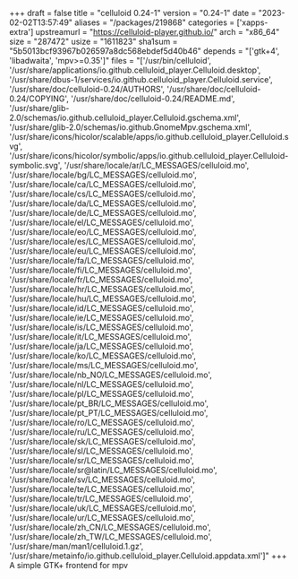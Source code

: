+++
draft = false
title = "celluloid 0.24-1"
version = "0.24-1"
date = "2023-02-02T13:57:49"
aliases = "/packages/219868"
categories = ['xapps-extra']
upstreamurl = "https://celluloid-player.github.io/"
arch = "x86_64"
size = "287472"
usize = "1611823"
sha1sum = "5b5013bcf93967b026597a8dc568ebdef5d40b46"
depends = "['gtk+4', 'libadwaita', 'mpv>=0.35']"
files = "['/usr/bin/celluloid', '/usr/share/applications/io.github.celluloid_player.Celluloid.desktop', '/usr/share/dbus-1/services/io.github.celluloid_player.Celluloid.service', '/usr/share/doc/celluloid-0.24/AUTHORS', '/usr/share/doc/celluloid-0.24/COPYING', '/usr/share/doc/celluloid-0.24/README.md', '/usr/share/glib-2.0/schemas/io.github.celluloid_player.Celluloid.gschema.xml', '/usr/share/glib-2.0/schemas/io.github.GnomeMpv.gschema.xml', '/usr/share/icons/hicolor/scalable/apps/io.github.celluloid_player.Celluloid.svg', '/usr/share/icons/hicolor/symbolic/apps/io.github.celluloid_player.Celluloid-symbolic.svg', '/usr/share/locale/ar/LC_MESSAGES/celluloid.mo', '/usr/share/locale/bg/LC_MESSAGES/celluloid.mo', '/usr/share/locale/ca/LC_MESSAGES/celluloid.mo', '/usr/share/locale/cs/LC_MESSAGES/celluloid.mo', '/usr/share/locale/da/LC_MESSAGES/celluloid.mo', '/usr/share/locale/de/LC_MESSAGES/celluloid.mo', '/usr/share/locale/el/LC_MESSAGES/celluloid.mo', '/usr/share/locale/eo/LC_MESSAGES/celluloid.mo', '/usr/share/locale/es/LC_MESSAGES/celluloid.mo', '/usr/share/locale/eu/LC_MESSAGES/celluloid.mo', '/usr/share/locale/fa/LC_MESSAGES/celluloid.mo', '/usr/share/locale/fi/LC_MESSAGES/celluloid.mo', '/usr/share/locale/fr/LC_MESSAGES/celluloid.mo', '/usr/share/locale/hr/LC_MESSAGES/celluloid.mo', '/usr/share/locale/hu/LC_MESSAGES/celluloid.mo', '/usr/share/locale/id/LC_MESSAGES/celluloid.mo', '/usr/share/locale/ie/LC_MESSAGES/celluloid.mo', '/usr/share/locale/is/LC_MESSAGES/celluloid.mo', '/usr/share/locale/it/LC_MESSAGES/celluloid.mo', '/usr/share/locale/ja/LC_MESSAGES/celluloid.mo', '/usr/share/locale/ko/LC_MESSAGES/celluloid.mo', '/usr/share/locale/ms/LC_MESSAGES/celluloid.mo', '/usr/share/locale/nb_NO/LC_MESSAGES/celluloid.mo', '/usr/share/locale/nl/LC_MESSAGES/celluloid.mo', '/usr/share/locale/pl/LC_MESSAGES/celluloid.mo', '/usr/share/locale/pt_BR/LC_MESSAGES/celluloid.mo', '/usr/share/locale/pt_PT/LC_MESSAGES/celluloid.mo', '/usr/share/locale/ro/LC_MESSAGES/celluloid.mo', '/usr/share/locale/ru/LC_MESSAGES/celluloid.mo', '/usr/share/locale/sk/LC_MESSAGES/celluloid.mo', '/usr/share/locale/sl/LC_MESSAGES/celluloid.mo', '/usr/share/locale/sr/LC_MESSAGES/celluloid.mo', '/usr/share/locale/sr@latin/LC_MESSAGES/celluloid.mo', '/usr/share/locale/sv/LC_MESSAGES/celluloid.mo', '/usr/share/locale/te/LC_MESSAGES/celluloid.mo', '/usr/share/locale/tr/LC_MESSAGES/celluloid.mo', '/usr/share/locale/uk/LC_MESSAGES/celluloid.mo', '/usr/share/locale/ur/LC_MESSAGES/celluloid.mo', '/usr/share/locale/zh_CN/LC_MESSAGES/celluloid.mo', '/usr/share/locale/zh_TW/LC_MESSAGES/celluloid.mo', '/usr/share/man/man1/celluloid.1.gz', '/usr/share/metainfo/io.github.celluloid_player.Celluloid.appdata.xml']"
+++
A simple GTK+ frontend for mpv
